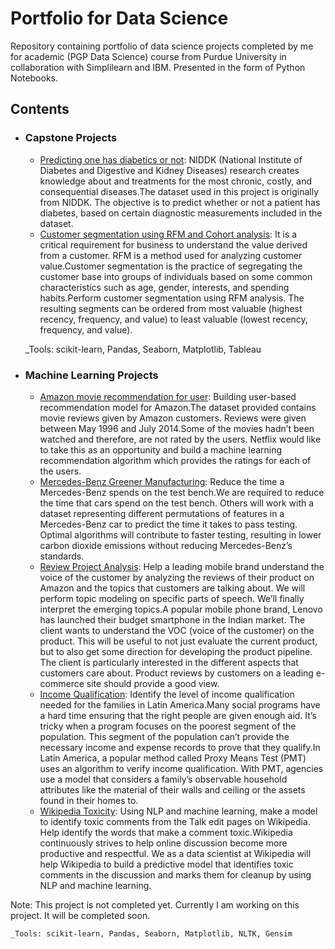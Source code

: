 # Portfolio for Data Science
Repository containing portfolio of data science projects completed by me for academic (PGP Data Science) course from Purdue University in collaboration with Simplilearn and IBM. Presented in the form of Python Notebooks.

## Contents

- ### Capstone Projects

	- [Predicting one has diabetics or not](https://github.com/sayarsamanta/Data-Science-Projects/blob/main/Healthcare%20Diabetics/healthcare_pgp_sayar_samanta.ipynb): NIDDK (National Institute of Diabetes and Digestive and Kidney Diseases) research creates knowledge about and treatments for the most chronic, costly, and consequential diseases.The dataset used in this project is originally from NIDDK. The objective is to predict whether or not a patient has diabetes, based on certain diagnostic measurements included in the dataset.
	- [Customer segmentation using RFM and Cohort analysis](https://github.com/sayarsamanta/Data-Science-Projects/blob/main/Retail%20Analysys/retail_sayar_pgp_capstone.ipynb): It is a critical requirement for business to understand the value derived from a customer. RFM is a method used for analyzing customer value.Customer segmentation is the practice of segregating the customer base into groups of individuals based on some common characteristics such as age, gender, interests, and spending habits.Perform customer segmentation using RFM analysis. The resulting segments can be ordered from most valuable (highest recency, frequency, and value) to least valuable (lowest recency, frequency, and value).

	_Tools: scikit-learn, Pandas, Seaborn, Matplotlib, Tableau

- ### Machine Learning Projects
	- [Amazon movie recommendation for user](https://github.com/sayarsamanta/Data-Science-Projects/blob/main/Amazon%20Recommendation/RecommendationExample.ipynb): Building user-based recommendation model for Amazon.The dataset provided contains movie reviews given by Amazon customers. Reviews were given between May 1996 and July 2014.Some of the movies hadn’t been watched and therefore, are not rated by the users. Netflix would like to take this as an opportunity and build a machine learning recommendation algorithm which provides the ratings for each of the users.
 	- [Mercedes-Benz Greener Manufacturing](https://github.com/sayarsamanta/Data-Science-Projects/blob/main/Mercedes%20Benz/Mercedes-Benz%20Greener%20Manufacturing%20Sayar%20Samanta.ipynb): Reduce the time a Mercedes-Benz spends on the test bench.We are required to reduce the time that cars spend on the test bench. Others will work with a dataset representing different permutations of features in a Mercedes-Benz car to predict the time it takes to pass testing. Optimal algorithms will contribute to faster testing, resulting in lower carbon dioxide emissions without reducing Mercedes-Benz’s standards.
 	- [Review Project Analysis](https://github.com/sayarsamanta/Data-Science-Projects/blob/main/Review%20Project%20Analysis/K8ReviewLDA_Sayar_Samanta.ipynb):
Help a leading mobile brand understand the voice of the customer by analyzing the reviews of their product on Amazon and the topics that customers are talking about. We will perform topic modeling on specific parts of speech. We’ll finally interpret the emerging topics.A popular mobile phone brand, Lenovo has launched their budget smartphone in the Indian market. The client wants to understand the VOC (voice of the customer) on the product. This will be useful to not just evaluate the current product, but to also get some direction for developing the product pipeline. The client is particularly interested in the different aspects that customers care about. Product reviews by customers on a leading e-commerce site should provide a good view.
	- [Income Qualification](https://github.com/sayarsamanta/Data-Science-Projects/blob/main/Income%20Qualification/Income_Qualification_Sayar_Samanta_2.ipynb):
Identify the level of income qualification needed for the families in Latin America.Many social programs have a hard time ensuring that the right people are given enough aid. It’s tricky when a program focuses on the poorest segment of the population. This segment of the population can’t provide the necessary income and expense records to prove that they qualify.In Latin America, a popular method called Proxy Means Test (PMT) uses an algorithm to verify income qualification. With PMT, agencies use a model that considers a family’s observable household attributes like the material of their walls and ceiling or the assets found in their homes to.
	- [Wikipedia Toxicity](https://github.com/sayarsamanta/Data-Science-Projects/blob/main/Wikipedia%20Toxicity/wikipedia_toxic_comments.ipynb):
Using NLP and machine learning, make a model to identify toxic comments from the Talk edit pages on Wikipedia. Help identify the words that make a comment toxic.Wikipedia continuously strives to help online discussion become more productive and respectful. We as a data scientist at Wikipedia will help Wikipedia to build a predictive model that identifies toxic comments in the discussion and marks them for cleanup by using NLP and machine learning.

Note: This project is not completed yet. Currently I am working on this project. It will be completed soon.


	_Tools: scikit-learn, Pandas, Seaborn, Matplotlib, NLTK, Gensim
